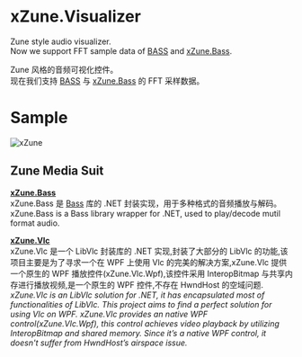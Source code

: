 # xZune.Visualizer
Zune style audio visualizer.   
Now we support FFT sample data of [BASS](http://www.un4seen.com/) and [xZune.Bass](https://github.com/higankanshi/xZune.Bass).

Zune 风格的音频可视化控件。  
现在我们支持 [BASS](http://www.un4seen.com/) 与 [xZune.Bass](https://github.com/higankanshi/xZune.Bass) 的 FFT 采样数据。

# Sample
![xZune](http://higan.me/xZune.png)

## Zune Media Suit  

**[xZune.Bass](https://github.com/higankanshi/xZune.Bass)**  
xZune.Bass 是 [Bass](http://www.un4seen.com/bass.html) 库的 .NET 封装实现，用于多种格式的音频播放与解码。  
xZune.Bass is a Bass library wrapper for .NET, used to play/decode mutil format audio.   

**[xZune.Vlc](https://github.com/higankanshi/xZune.Vlc)**  
xZune.Vlc 是一个 LibVlc 封装库的 .NET 实现,封装了大部分的 LibVlc 的功能,该项目主要是为了寻求一个在 WPF 上使用 Vlc 的完美的解决方案,xZune.Vlc 提供一个原生的 WPF 播放控件(xZune.Vlc.Wpf),该控件采用 InteropBitmap 与共享内存进行播放视频,是一个原生的 WPF 控件,不存在 HwndHost 的空域问题.  
_xZune.Vlc is an LibVlc solution for .NET, it has encapsulated most of functionalities of LibVlc. This project aims to find a perfect solution for using Vlc on WPF. xZune.Vlc provides an native WPF control(xZune.Vlc.Wpf), this control achieves video playback by utilizing InteropBitmap and shared memory. Since it’s a native WPF control, it doesn't suffer from HwndHost’s airspace issue._  